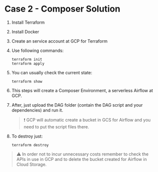 # Case 2 - Composer Solution

1. Install Terraform

2. Install Docker

3. Create an service account at GCP for Terraform

4. Use following commands:
    
    ```console
    terraform init
    terraform apply
    ```
5. You can usually check the current state:

    ```
    terraform show
    ```
6. This steps will create a Composer Environment, a serverless Airflow at GCP.

7. After, just upload the DAG folder (contain the DAG script and your dependencies) and run it.
   > :heavy_exclamation_mark: GCP will automatic create a bucket in GCS for Airflow and you need to put the script files there.

8. To destroy just:

    ```
    terraform destroy
    ```

> :warning: In order not to incur unnecessary costs remember to check the APIs in use in GCP and to delete the bucket created for Airflow in Cloud Storage.